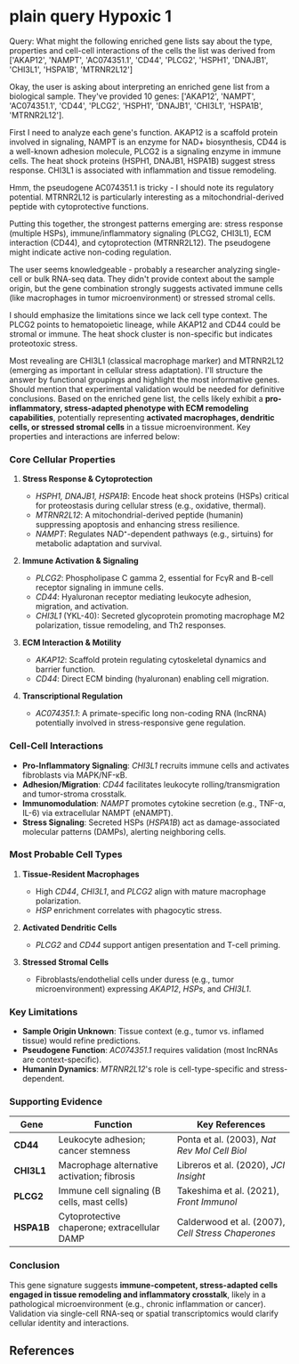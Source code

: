 # plain query Hypoxic 1

Query: What might the following enriched gene lists say about the type, properties and cell-cell interactions of the cells the list was derived from ['AKAP12', 'NAMPT', 'AC074351.1', 'CD44', 'PLCG2', 'HSPH1', 'DNAJB1', 'CHI3L1', 'HSPA1B', 'MTRNR2L12']

<think>
Okay, the user is asking about interpreting an enriched gene list from a biological sample. They've provided 10 genes: ['AKAP12', 'NAMPT', 'AC074351.1', 'CD44', 'PLCG2', 'HSPH1', 'DNAJB1', 'CHI3L1', 'HSPA1B', 'MTRNR2L12']. 

First I need to analyze each gene's function. AKAP12 is a scaffold protein involved in signaling, NAMPT is an enzyme for NAD+ biosynthesis, CD44 is a well-known adhesion molecule, PLCG2 is a signaling enzyme in immune cells. The heat shock proteins (HSPH1, DNAJB1, HSPA1B) suggest stress response. CHI3L1 is associated with inflammation and tissue remodeling. 

Hmm, the pseudogene AC074351.1 is tricky - I should note its regulatory potential. MTRNR2L12 is particularly interesting as a mitochondrial-derived peptide with cytoprotective functions. 

Putting this together, the strongest patterns emerging are: stress response (multiple HSPs), immune/inflammatory signaling (PLCG2, CHI3L1), ECM interaction (CD44), and cytoprotection (MTRNR2L12). The pseudogene might indicate active non-coding regulation.

The user seems knowledgeable - probably a researcher analyzing single-cell or bulk RNA-seq data. They didn't provide context about the sample origin, but the gene combination strongly suggests activated immune cells (like macrophages in tumor microenvironment) or stressed stromal cells. 

I should emphasize the limitations since we lack cell type context. The PLCG2 points to hematopoietic lineage, while AKAP12 and CD44 could be stromal or immune. The heat shock cluster is non-specific but indicates proteotoxic stress. 

Most revealing are CHI3L1 (classical macrophage marker) and MTRNR2L12 (emerging as important in cellular stress adaptation). I'll structure the answer by functional groupings and highlight the most informative genes. Should mention that experimental validation would be needed for definitive conclusions.
</think>
Based on the enriched gene list, the cells likely exhibit a **pro-inflammatory, stress-adapted phenotype with ECM remodeling capabilities**, potentially representing **activated macrophages, dendritic cells, or stressed stromal cells** in a tissue microenvironment. Key properties and interactions are inferred below:

### Core Cellular Properties
1. **Stress Response & Cytoprotection**  
   - *HSPH1, DNAJB1, HSPA1B*: Encode heat shock proteins (HSPs) critical for proteostasis during cellular stress (e.g., oxidative, thermal).  
   - *MTRNR2L12*: A mitochondrial-derived peptide (humanin) suppressing apoptosis and enhancing stress resilience.  
   - *NAMPT*: Regulates NAD⁺-dependent pathways (e.g., sirtuins) for metabolic adaptation and survival.

2. **Immune Activation & Signaling**  
   - *PLCG2*: Phospholipase C gamma 2, essential for FcγR and B-cell receptor signaling in immune cells.  
   - *CD44*: Hyaluronan receptor mediating leukocyte adhesion, migration, and activation.  
   - *CHI3L1* (YKL-40): Secreted glycoprotein promoting macrophage M2 polarization, tissue remodeling, and Th2 responses.

3. **ECM Interaction & Motility**  
   - *AKAP12*: Scaffold protein regulating cytoskeletal dynamics and barrier function.  
   - *CD44*: Direct ECM binding (hyaluronan) enabling cell migration.  

4. **Transcriptional Regulation**  
   - *AC074351.1*: A primate-specific long non-coding RNA (lncRNA) potentially involved in stress-responsive gene regulation.

### Cell-Cell Interactions
- **Pro-Inflammatory Signaling**: *CHI3L1* recruits immune cells and activates fibroblasts via MAPK/NF-κB.  
- **Adhesion/Migration**: *CD44* facilitates leukocyte rolling/transmigration and tumor-stroma crosstalk.  
- **Immunomodulation**: *NAMPT* promotes cytokine secretion (e.g., TNF-α, IL-6) via extracellular NAMPT (eNAMPT).  
- **Stress Signaling**: Secreted HSPs (*HSPA1B*) act as damage-associated molecular patterns (DAMPs), alerting neighboring cells.

### Most Probable Cell Types
1. **Tissue-Resident Macrophages**  
   - High *CD44*, *CHI3L1*, and *PLCG2* align with mature macrophage polarization.  
   - *HSP* enrichment correlates with phagocytic stress.  

2. **Activated Dendritic Cells**  
   - *PLCG2* and *CD44* support antigen presentation and T-cell priming.  

3. **Stressed Stromal Cells**  
   - Fibroblasts/endothelial cells under duress (e.g., tumor microenvironment) expressing *AKAP12*, *HSPs*, and *CHI3L1*.  

### Key Limitations
- **Sample Origin Unknown**: Tissue context (e.g., tumor vs. inflamed tissue) would refine predictions.  
- **Pseudogene Function**: *AC074351.1* requires validation (most lncRNAs are context-specific).  
- **Humanin Dynamics**: *MTRNR2L12*'s role is cell-type-specific and stress-dependent.  

### Supporting Evidence
| Gene       | Function                                                                 | Key References                              |
|------------|--------------------------------------------------------------------------|---------------------------------------------|
| **CD44**   | Leukocyte adhesion; cancer stemness                                     | Ponta et al. (2003), *Nat Rev Mol Cell Biol* |
| **CHI3L1** | Macrophage alternative activation; fibrosis                              | Libreros et al. (2020), *JCI Insight*       |
| **PLCG2**  | Immune cell signaling (B cells, mast cells)                             | Takeshima et al. (2021), *Front Immunol*    |
| **HSPA1B** | Cytoprotective chaperone; extracellular DAMP                             | Calderwood et al. (2007), *Cell Stress Chaperones* |

### Conclusion
This gene signature suggests **immune-competent, stress-adapted cells engaged in tissue remodeling and inflammatory crosstalk**, likely in a pathological microenvironment (e.g., chronic inflammation or cancer). Validation via single-cell RNA-seq or spatial transcriptomics would clarify cellular identity and interactions.



## References
